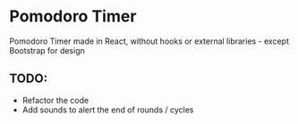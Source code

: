 # Pomodoro Timer

Pomodoro Timer made in React, without hooks or external libraries - except Bootstrap for design

## TODO:
- Refactor the code
- Add sounds to alert the end of rounds / cycles